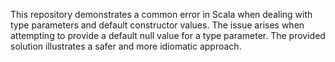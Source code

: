 This repository demonstrates a common error in Scala when dealing with type parameters and default constructor values.  The issue arises when attempting to provide a default null value for a type parameter.  The provided solution illustrates a safer and more idiomatic approach.